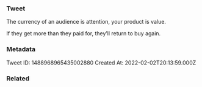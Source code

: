 ### Tweet
The currency of an audience is attention, your product is value.

If they get more than they paid for, they’ll return to buy again.

### Metadata
Tweet ID: 1488968965435002880
Created At: 2022-02-02T20:13:59.000Z

### Related

